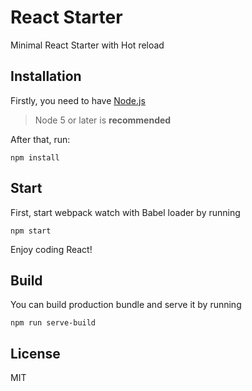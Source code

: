 # React Starter

Minimal React Starter with Hot reload

## Installation
Firstly, you need to have [Node.js](https://nodejs.org/en/)
> Node 5 or later is **recommended**

After that, run:
```
npm install
```

## Start
First, start webpack watch with Babel loader by running
```
npm start
```

Enjoy coding React!


## Build
You can build production bundle and serve it by running
```
npm run serve-build
```

## License
MIT
